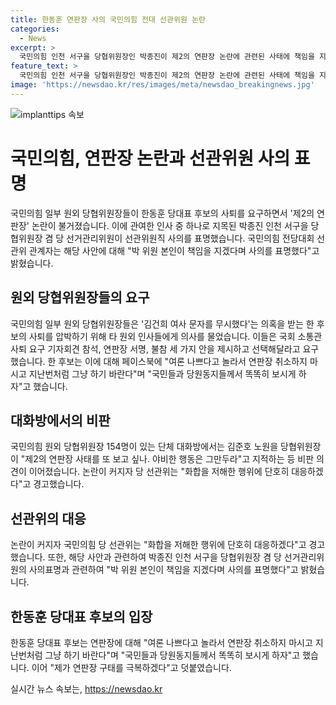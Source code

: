 ```yaml
---
title: 한동훈 연판장 사의 국민의힘 전대 선관위원 논란
categories:
  - News
excerpt: >
  국민의힘 인천 서구을 당협위원장인 박종진이 제2의 연판장 논란에 관련된 사태에 책임을 지겠다며 선관위원직 사의를 표명했다. 한 후보의 사퇴를 압박하기 위해 타 원외 인사들에게 의사를 물은 것으로 드러났으며, 이에 대한 파장이 일고 있다. 국민의힘 전당대회 선관위 관계자는 박 위원의 사의를 전했다. 이에 대한 논란이 확산되자 당 선관위는 화합을 저해한 행위에 단호히 대응하겠다고 경고했다.
feature_text: >
  국민의힘 인천 서구을 당협위원장인 박종진이 제2의 연판장 논란에 관련된 사태에 책임을 지겠다며 선관위원직 사의를 표명했다. 한 후보의 사퇴를 압박하기 위해 타 원외 인사들에게 의사를 물은 것으로 드러났으며, 이에 대한 파장이 일고 있다. 국민의힘 전당대회 선관위 관계자는 박 위원의 사의를 전했다. 이에 대한 논란이 확산되자 당 선관위는 화합을 저해한 행위에 단호히 대응하겠다고 경고했다.
image: 'https://newsdao.kr/res/images/meta/newsdao_breakingnews.jpg'
---
```


<p><img src="https://newsdao.kr/res/images/meta/newsdao_breakingnews.jpg" alt="implanttips 속보" /></p>

<h1>국민의힘, 연판장 논란과 선관위원 사의 표명</h1>

<p data-ke-size="size16">국민의힘 일부 원외 당협위원장들이 한동훈 당대표 후보의 사퇴를 요구하면서 '제2의 연판장' 논란이 불거졌습니다. 이에 관여한 인사 중 하나로 지목된 박종진 인천 서구을 당협위원장 겸 당 선거관리위원이 선관위원직 사의를 표명했습니다. 국민의힘 전당대회 선관위 관계자는 해당 사안에 대해 "박 위원 본인이 책임을 지겠다며 사의를 표명했다"고 밝혔습니다.</p>

<h2>원외 당협위원장들의 요구</h2>

<p data-ke-size="size16">국민의힘 일부 원외 당협위원장들은 '김건희 여사 문자를 무시했다'는 의혹을 받는 한 후보의 사퇴를 압박하기 위해 타 원외 인사들에게 의사를 물었습니다. 이들은 국회 소통관 사퇴 요구 기자회견 참석, 연판장 서명, 불참 세 가지 안을 제시하고 선택해달라고 요구했습니다. 한 후보는 이에 대해 페이스북에 "여론 나쁘다고 놀라서 연판장 취소하지 마시고 지난번처럼 그냥 하기 바란다"며 "국민들과 당원동지들께서 똑똑히 보시게 하자"고 했습니다.</p>

<h2>대화방에서의 비판</h2>

<p data-ke-size="size16">국민의힘 원외 당협위원장 154명이 있는 단체 대화방에서는 김준호 노원을 당협위원장이 "제2의 연판장 사태를 또 보고 싶나. 야비한 행동은 그만두라"고 지적하는 등 비판 의견이 이어졌습니다. 논란이 커지자 당 선관위는 "화합을 저해한 행위에 단호히 대응하겠다"고 경고했습니다.</p>

<h2>선관위의 대응</h2>

<p data-ke-size="size16">논란이 커지자 국민의힘 당 선관위는 "화합을 저해한 행위에 단호히 대응하겠다"고 경고했습니다. 또한, 해당 사안과 관련하여 박종진 인천 서구을 당협위원장 겸 당 선거관리위원의 사의표명과 관련하여 "박 위원 본인이 책임을 지겠다며 사의를 표명했다"고 밝혔습니다.</p>

<h2>한동훈 당대표 후보의 입장</h2>

<p data-ke-size="size16">한동훈 당대표 후보는 연판장에 대해 "여론 나쁘다고 놀라서 연판장 취소하지 마시고 지난번처럼 그냥 하기 바란다"며 "국민들과 당원동지들께서 똑똑히 보시게 하자"고 했습니다. 이어 "제가 연판장 구태를 극복하겠다"고 덧붙였습니다.</p>
실시간 뉴스 속보는, <a href="https://newsdao.kr" rel="dofollow">https://newsdao.kr</a>


